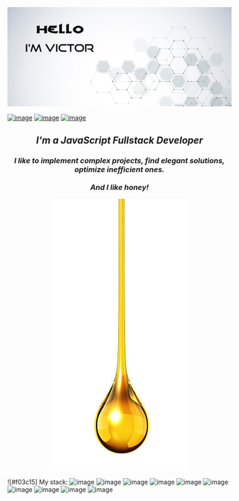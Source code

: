 ![GitHub Header Banner](./assets/github-header.jpg)

[![image](https://img.shields.io/badge/LinkedIn-0077B5?style=for-the-badge&logo=linkedin&logoColor=white)](https://www.linkedin.com/in/vkarvatsky/) [![image](https://img.shields.io/badge/WhatsApp-25D366?style=for-the-badge&logo=whatsapp&logoColor=white)](https://api.whatsapp.com/send?phone=9647630404) [![image](https://img.shields.io/badge/Telegram-2CA5E0?style=for-the-badge&logo=telegram&logoColor=white)](https://t.me/karvats/)

<h2 align="center"><em> I'm a JavaScript Fullstack Developer </em></h2>
<h3 align="center"><em> I like to implement complex projects, find elegant solutions, <br /> optimize inefficient ones. <br /> <br /> And I like honey! </em></h3>

<div align="center"><img src ="./assets/honey.jpg" /></div>

![#f03c15] My stack:
![image](https://img.shields.io/badge/JavaScript-323330?style=for-the-badge&logo=javascript&logoColor=F7DF1E) ![image](	https://img.shields.io/badge/Node.js-339933?style=for-the-badge&logo=nodedotjs&logoColor=white) ![image](	https://img.shields.io/badge/Express.js-000000?style=for-the-badge&logo=express&logoColor=white) ![image](https://img.shields.io/badge/Socket.io-010101?&style=for-the-badge&logo=Socket.io&logoColor=white)  ![image](https://img.shields.io/badge/PostgreSQL-316192?style=for-the-badge&logo=postgresql&logoColor=white) ![image](https://img.shields.io/badge/Sequelize-52B0E7?style=for-the-badge&logo=Sequelize&logoColor=white)  ![image](https://img.shields.io/badge/HTML5-E34F26?style=for-the-badge&logo=html5&logoColor=white) ![image](https://img.shields.io/badge/CSS3-1572B6?style=for-the-badge&logo=css3&logoColor=white) ![image](https://img.shields.io/badge/React-20232A?style=for-the-badge&logo=react&logoColor=61DAFB)  ![image](https://img.shields.io/badge/Redux-593D88?style=for-the-badge&logo=redux&logoColor=white) 


<!--
**VictorKarvatsky/VictorKarvatsky** is a ✨ _special_ ✨ repository because its `README.md` (this file) appears on your GitHub profile.

Here are some ideas to get you started:

- 🔭 I’m currently working on ...
- 🌱 I’m currently learning ...
- 👯 I’m looking to collaborate on ...
- 🤔 I’m looking for help with ...
- 💬 Ask me about ...
- 📫 How to reach me: ...
- 😄 Pronouns: ...
- ⚡ Fun fact: ...
-->
